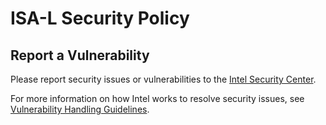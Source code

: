 # ISA-L Security Policy

## Report a Vulnerability

Please report security issues or vulnerabilities to the [Intel Security Center].

For more information on how Intel works to resolve security issues, see
[Vulnerability Handling Guidelines].

[Intel Security Center]: https://www.intel.com/security
[Vulnerability Handling Guidelines]: https://www.intel.com/content/www/us/en/security-center/vulnerability-handling-guidelines.html
